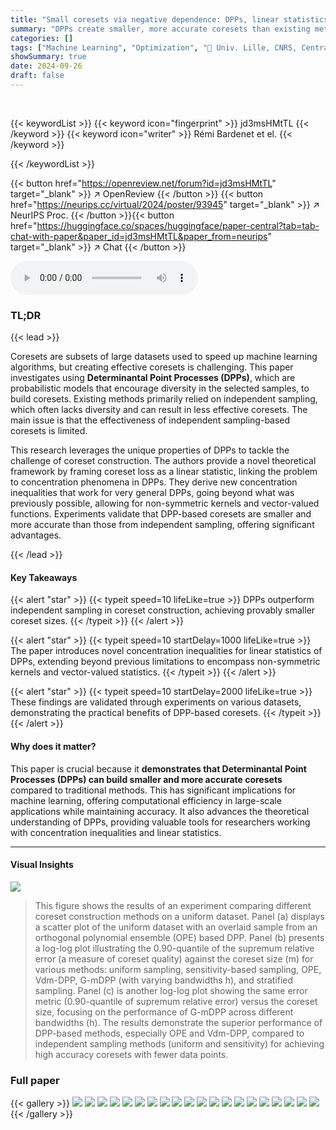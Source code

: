 ```yaml
---
title: "Small coresets via negative dependence: DPPs, linear statistics, and concentration"
summary: "DPPs create smaller, more accurate coresets than existing methods, improving machine learning efficiency without sacrificing accuracy."
categories: []
tags: ["Machine Learning", "Optimization", "🏢 Univ. Lille, CNRS, Centrale Lille",]
showSummary: true
date: 2024-09-26
draft: false
---
```


<br>

{{< keywordList >}}
{{< keyword icon="fingerprint" >}} jd3msHMtTL {{< /keyword >}}
{{< keyword icon="writer" >}} Rémi Bardenet et el. {{< /keyword >}}
 
{{< /keywordList >}}

{{< button href="https://openreview.net/forum?id=jd3msHMtTL" target="_blank" >}}
↗ OpenReview
{{< /button >}}
{{< button href="https://neurips.cc/virtual/2024/poster/93945" target="_blank" >}}
↗ NeurIPS Proc.
{{< /button >}}{{< button href="https://huggingface.co/spaces/huggingface/paper-central?tab=tab-chat-with-paper&paper_id=jd3msHMtTL&paper_from=neurips" target="_blank" >}}
↗ Chat
{{< /button >}}



<audio controls>
    <source src="https://ai-paper-reviewer.com/jd3msHMtTL/podcast.wav" type="audio/wav">
    Your browser does not support the audio element.
</audio>


### TL;DR


{{< lead >}}

Coresets are subsets of large datasets used to speed up machine learning algorithms, but creating effective coresets is challenging.  This paper investigates using **Determinantal Point Processes (DPPs)**, which are probabilistic models that encourage diversity in the selected samples, to build coresets. Existing methods primarily relied on independent sampling, which often lacks diversity and can result in less effective coresets. The main issue is that the effectiveness of independent sampling-based coresets is limited.

This research leverages the unique properties of DPPs to tackle the challenge of coreset construction.  The authors provide a novel theoretical framework by framing coreset loss as a linear statistic, linking the problem to concentration phenomena in DPPs. They derive new concentration inequalities that work for very general DPPs, going beyond what was previously possible, allowing for non-symmetric kernels and vector-valued functions.  Experiments validate that DPP-based coresets are smaller and more accurate than those from independent sampling, offering significant advantages.

{{< /lead >}}


#### Key Takeaways

{{< alert "star" >}}
{{< typeit speed=10 lifeLike=true >}} DPPs outperform independent sampling in coreset construction, achieving provably smaller coreset sizes. {{< /typeit >}}
{{< /alert >}}

{{< alert "star" >}}
{{< typeit speed=10 startDelay=1000 lifeLike=true >}} The paper introduces novel concentration inequalities for linear statistics of DPPs, extending beyond previous limitations to encompass non-symmetric kernels and vector-valued statistics. {{< /typeit >}}
{{< /alert >}}

{{< alert "star" >}}
{{< typeit speed=10 startDelay=2000 lifeLike=true >}} These findings are validated through experiments on various datasets, demonstrating the practical benefits of DPP-based coresets. {{< /typeit >}}
{{< /alert >}}

#### Why does it matter?
This paper is crucial because it **demonstrates that Determinantal Point Processes (DPPs) can build smaller and more accurate coresets** compared to traditional methods. This has significant implications for machine learning, offering computational efficiency in large-scale applications while maintaining accuracy.  It also advances the theoretical understanding of DPPs, providing valuable tools for researchers working with concentration inequalities and linear statistics.

------
#### Visual Insights



![](https://ai-paper-reviewer.com/jd3msHMtTL/figures_8_1.jpg)

> This figure shows the results of an experiment comparing different coreset construction methods on a uniform dataset.  Panel (a) displays a scatter plot of the uniform dataset with an overlaid sample from an orthogonal polynomial ensemble (OPE) based DPP.  Panel (b) presents a log-log plot illustrating the 0.90-quantile of the supremum relative error (a measure of coreset quality) against the coreset size (m) for various methods: uniform sampling, sensitivity-based sampling, OPE, Vdm-DPP, G-mDPP (with varying bandwidths h), and stratified sampling.  Panel (c) is another log-log plot showing the same error metric (0.90-quantile of supremum relative error) versus the coreset size, focusing on the performance of G-mDPP across different bandwidths (h). The results demonstrate the superior performance of DPP-based methods, especially OPE and Vdm-DPP, compared to independent sampling methods (uniform and sensitivity) for achieving high accuracy coresets with fewer data points.







### Full paper

{{< gallery >}}
<img src="https://ai-paper-reviewer.com/jd3msHMtTL/1.png" class="grid-w50 md:grid-w33 xl:grid-w25" />
<img src="https://ai-paper-reviewer.com/jd3msHMtTL/2.png" class="grid-w50 md:grid-w33 xl:grid-w25" />
<img src="https://ai-paper-reviewer.com/jd3msHMtTL/3.png" class="grid-w50 md:grid-w33 xl:grid-w25" />
<img src="https://ai-paper-reviewer.com/jd3msHMtTL/4.png" class="grid-w50 md:grid-w33 xl:grid-w25" />
<img src="https://ai-paper-reviewer.com/jd3msHMtTL/5.png" class="grid-w50 md:grid-w33 xl:grid-w25" />
<img src="https://ai-paper-reviewer.com/jd3msHMtTL/6.png" class="grid-w50 md:grid-w33 xl:grid-w25" />
<img src="https://ai-paper-reviewer.com/jd3msHMtTL/7.png" class="grid-w50 md:grid-w33 xl:grid-w25" />
<img src="https://ai-paper-reviewer.com/jd3msHMtTL/8.png" class="grid-w50 md:grid-w33 xl:grid-w25" />
<img src="https://ai-paper-reviewer.com/jd3msHMtTL/9.png" class="grid-w50 md:grid-w33 xl:grid-w25" />
<img src="https://ai-paper-reviewer.com/jd3msHMtTL/10.png" class="grid-w50 md:grid-w33 xl:grid-w25" />
<img src="https://ai-paper-reviewer.com/jd3msHMtTL/11.png" class="grid-w50 md:grid-w33 xl:grid-w25" />
<img src="https://ai-paper-reviewer.com/jd3msHMtTL/12.png" class="grid-w50 md:grid-w33 xl:grid-w25" />
<img src="https://ai-paper-reviewer.com/jd3msHMtTL/13.png" class="grid-w50 md:grid-w33 xl:grid-w25" />
<img src="https://ai-paper-reviewer.com/jd3msHMtTL/14.png" class="grid-w50 md:grid-w33 xl:grid-w25" />
<img src="https://ai-paper-reviewer.com/jd3msHMtTL/15.png" class="grid-w50 md:grid-w33 xl:grid-w25" />
<img src="https://ai-paper-reviewer.com/jd3msHMtTL/16.png" class="grid-w50 md:grid-w33 xl:grid-w25" />
<img src="https://ai-paper-reviewer.com/jd3msHMtTL/17.png" class="grid-w50 md:grid-w33 xl:grid-w25" />
<img src="https://ai-paper-reviewer.com/jd3msHMtTL/18.png" class="grid-w50 md:grid-w33 xl:grid-w25" />
<img src="https://ai-paper-reviewer.com/jd3msHMtTL/19.png" class="grid-w50 md:grid-w33 xl:grid-w25" />
<img src="https://ai-paper-reviewer.com/jd3msHMtTL/20.png" class="grid-w50 md:grid-w33 xl:grid-w25" />
{{< /gallery >}}